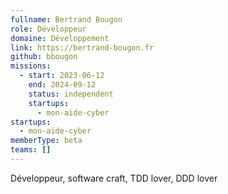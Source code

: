 ```yaml
---
fullname: Bertrand Bougon
role: Développeur
domaine: Développement
link: https://bertrand-bougon.fr
github: bbougon
missions:
  - start: 2023-06-12
    end: 2024-09-12
    status: independent
    startups:
      - mon-aide-cyber
startups:
  - mon-aide-cyber
memberType: beta
teams: []
---
```

Développeur, software craft, TDD lover, DDD lover
